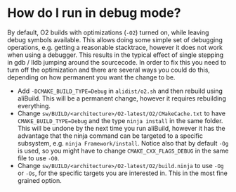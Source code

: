 # How do I run in debug mode?

By default, O2 builds with optimizations (`-O2`) turned on, while leaving debug symbols available.
This allows doing some simple set of debugging operations, e.g. getting a reasonable stacktrace, however it does not work when using a debugger. This results in the typical effect of single stepping in gdb / lldb jumping around the sourcecode.
In order to fix this you need to turn off the optimization and there are several ways you could do this, depending on how permanent you want the change to be.

* Add `-DCMAKE_BUILD_TYPE=Debug` in `alidist/o2.sh` and then rebuild using aliBuild. This will be a permanent change, however it requires rebuilding everything.
* Change `sw/BUILD/<architecture>/O2-latest/O2/CMakeCache.txt` to have `CMAKE_BUILD_TYPE=Debug` and the type `ninja install` in the same folder. This will be undone by the next time you run aliBuild, however it has the advantage that the ninja command can be targeted to a specific subsystem, e.g. `ninja Framework/install`. Notice also that by default `-Og` is used, so you might have to change `CMAKE_CXX_FLAGS_DEBUG` in the same file to use `-O0`.
* Change `sw/BUILD/<architecture>/O2-latest/O2/build.ninja` to use `-Og` or `-Os`, for the specific targets you are interested in. This in the most fine grained option.

